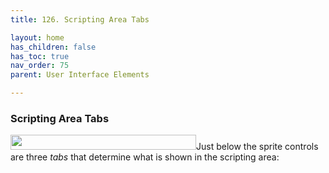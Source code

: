 ```yaml
---
title: 126. Scripting Area Tabs

layout: home
has_children: false
has_toc: true
nav_order: 75
parent: User Interface Elements

---
```


### Scripting Area Tabs

<img src="/snap-manual/assets/images/image1059.png" style="width:297px; height:24px">Just below the sprite controls are three *tabs* that
determine what is shown in the scripting area:

